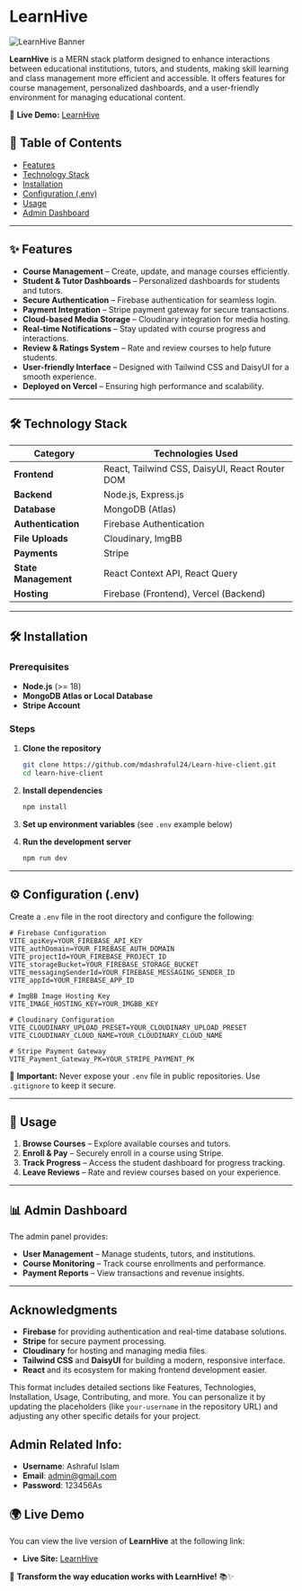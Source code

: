 # LearnHive

![LearnHive Banner](https://i.ibb.co.com/wZVSgzSt/Screenshot-27.png)

**LearnHive** is a MERN stack platform designed to enhance interactions between educational institutions, tutors, and students, making skill learning and class management more efficient and accessible. It offers features for course management, personalized dashboards, and a user-friendly environment for managing educational content.

🚀 **Live Demo:** [LearnHive](https://learnhive-4ed81.web.app/)

## 📖 Table of Contents

- [Features](#features)
- [Technology Stack](#technology-stack)
- [Installation](#installation)
- [Configuration (.env)](#configuration-env)
- [Usage](#usage)
- [Admin Dashboard](#admin-dashboard)

---

## ✨ Features

- **Course Management** – Create, update, and manage courses efficiently.
- **Student & Tutor Dashboards** – Personalized dashboards for students and tutors.
- **Secure Authentication** – Firebase authentication for seamless login.
- **Payment Integration** – Stripe payment gateway for secure transactions.
- **Cloud-based Media Storage** – Cloudinary integration for media hosting.
- **Real-time Notifications** – Stay updated with course progress and interactions.
- **Review & Ratings System** – Rate and review courses to help future students.
- **User-friendly Interface** – Designed with Tailwind CSS and DaisyUI for a smooth experience.
- **Deployed on Vercel** – Ensuring high performance and scalability.

---

## 🛠️ Technology Stack

| Category           | Technologies Used                                                 |
| ------------------ | ----------------------------------------------------------------- |
| **Frontend**       | React, Tailwind CSS, DaisyUI, React Router DOM                   |
| **Backend**        | Node.js, Express.js                                              |
| **Database**       | MongoDB (Atlas)                                               |
| **Authentication** | Firebase Authentication                                          |
| **File Uploads**   | Cloudinary, ImgBB                                                |
| **Payments**       | Stripe                                                           |
| **State Management** | React Context API, React Query                              |
| **Hosting**        | Firebase (Frontend), Vercel (Backend)                              |

---

## 🛠 Installation

### Prerequisites

- **Node.js** (>= 18)
- **MongoDB Atlas or Local Database**
- **Stripe Account**

### Steps

1. **Clone the repository**

   ```sh
   git clone https://github.com/mdashraful24/Learn-hive-client.git
   cd learn-hive-client
   ```

2. **Install dependencies**

   ```sh
   npm install
   ```

3. **Set up environment variables** (see `.env` example below)

4. **Run the development server**
   ```sh
   npm run dev
   ```

---

## ⚙️ Configuration (.env)

Create a `.env` file in the root directory and configure the following:

```env
# Firebase Configuration
VITE_apiKey=YOUR_FIREBASE_API_KEY
VITE_authDomain=YOUR_FIREBASE_AUTH_DOMAIN
VITE_projectId=YOUR_FIREBASE_PROJECT_ID
VITE_storageBucket=YOUR_FIREBASE_STORAGE_BUCKET
VITE_messagingSenderId=YOUR_FIREBASE_MESSAGING_SENDER_ID
VITE_appId=YOUR_FIREBASE_APP_ID

# ImgBB Image Hosting Key
VITE_IMAGE_HOSTING_KEY=YOUR_IMGBB_KEY

# Cloudinary Configuration
VITE_CLOUDINARY_UPLOAD_PRESET=YOUR_CLOUDINARY_UPLOAD_PRESET
VITE_CLOUDINARY_CLOUD_NAME=YOUR_CLOUDINARY_CLOUD_NAME

# Stripe Payment Gateway
VITE_Payment_Gateway_PK=YOUR_STRIPE_PAYMENT_PK
```

🚨 **Important:** Never expose your `.env` file in public repositories. Use `.gitignore` to keep it secure.

---

## 🚀 Usage

1. **Browse Courses** – Explore available courses and tutors.
2. **Enroll & Pay** – Securely enroll in a course using Stripe.
3. **Track Progress** – Access the student dashboard for progress tracking.
4. **Leave Reviews** – Rate and review courses based on your experience.

---

## 📊 Admin Dashboard

The admin panel provides:

- **User Management** – Manage students, tutors, and institutions.
- **Course Monitoring** – Track course enrollments and performance.
- **Payment Reports** – View transactions and revenue insights.

---

## Acknowledgments

- **Firebase** for providing authentication and real-time database solutions.
- **Stripe** for secure payment processing.
- **Cloudinary** for hosting and managing media files.
- **Tailwind CSS** and **DaisyUI** for building a modern, responsive interface.
- **React** and its ecosystem for making frontend development easier.

This format includes detailed sections like Features, Technologies, Installation, Usage, Contributing, and more. You can personalize it by updating the placeholders (like `your-username` in the repository URL) and adjusting any other specific details for your project.

## Admin Related Info:

  - **Username**: Ashraful Islam
  - **Email**: admin@gmail.com
  - **Password**: 123456As

## 🌍 Live Demo

You can view the live version of **LearnHive** at the following link:

- **Live Site:** [LearnHive](https://learnhive-4ed81.web.app/)

🚀 **Transform the way education works with LearnHive!** 📚✨
